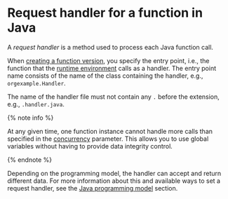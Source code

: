 # Request handler for a function in Java

A _request handler_ is a method used to process each Java function call.

When [creating a function version](../../operations/function/version-manage.md), you specify the entry point, i.e., the function that the [runtime environment](../../concepts/runtime/index.md) calls as a handler. The entry point name consists of the name of the class containing the handler, e.g., `orgexample.Handler`.

The name of the handler file must not contain any `.` before the extension, e.g., `.handler.java`.

{% note info %}

At any given time, one function instance cannot handle more calls than specified in the [concurrency](../../concepts/function.md#concurrency) parameter. This allows you to use global variables without having to provide data integrity control.

{% endnote %}

Depending on the programming model, the handler can accept and return different data. For more information about this and available ways to set a request handler, see the [Java programming model](model/index.md) section.

